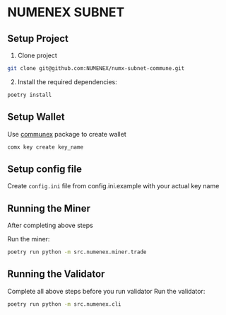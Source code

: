 
# NUMENEX SUBNET

## Setup Project

1. Clone project

```bash
git clone git@github.com:NUMENEX/numx-subnet-commune.git
```

2. Install the required dependencies:

```bash
poetry install
```

## Setup Wallet

Use [communex](https://github.com/agicommies/communex) package to create wallet

```bash
comx key create key_name
```

## Setup config file
Create `config.ini` file from config.ini.example with your actual key name 


## Running the Miner
After completing above steps

Run the miner:

```bash
poetry run python -m src.numenex.miner.trade
```

## Running the Validator
Complete all above steps before you run validator
Run the validator:

```bash
poetry run python -m src.numenex.cli
```